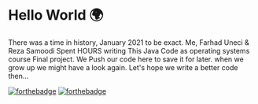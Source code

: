 # Hello World 🌍

There was a time in history, January 2021 to be exact. Me, Farhad Uneci & Reza Samoodi Spent HOURS writing This Java Code as operating systems course Final project. We Push our code here to save it for later. when we grow up we might have a look again. Let's hope we write a better code then...

[![forthebadge](https://forthebadge.com/images/badges/fuck-it-ship-it.svg)](https://forthebadge.com)
[![forthebadge](https://forthebadge.com/images/badges/no-ragrets.svg)](https://forthebadge.com)

<!-- ----------------------------------------------------------------------- -->
<!--                https://github.com/Farhaduneci/SudokuCheck               -->
<!-- ----------------------------------------------------------------------- -->
